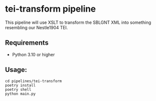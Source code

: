# tei-transform pipeline

This pipeline will use XSLT to transform the SBLGNT XML into something resembling our Nestle1904 TEI.

## Requirements
- Python 3.10 or higher

## Usage:
```
cd pipelines/tei-transform
poetry install
poetry shell
python main.py
```
